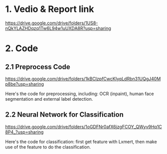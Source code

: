 # 1. Vedio & Report link
https://drive.google.com/drive/folders/1US8-nQkYLAZHDqzq1Tw6L94w1uUXDA8R?usp=sharing


# 2. Code

## 2.1 Preprocess Code
https://drive.google.com/drive/folders/1kBCIzpfCwcKIyqLdRbn31UQgJ40Mp8be?usp=sharing

Here's the code for preprocessing, including: OCR (inpaint), human face segmentation and external label detection.

## 2.2 Neural Network for Classification
https://drive.google.com/drive/folders/1oGDFNr0afX6jzgFCOY_QWyv9Hq1C8P4_?usp=sharing

Here's the code for classification: first get feature with Lxmert, then make use of the feature to do the classification.
